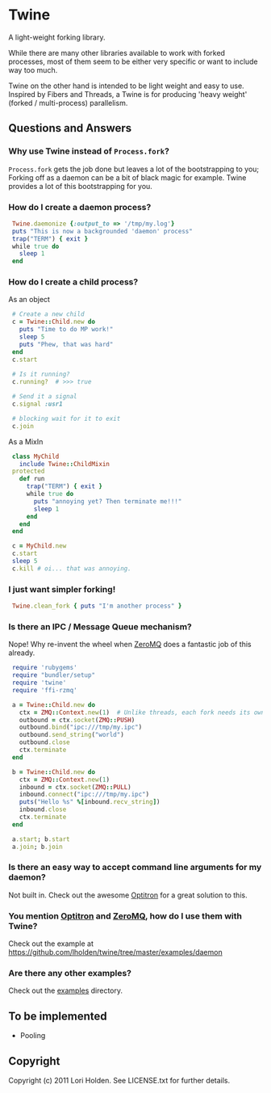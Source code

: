 # Twine

A light-weight forking library.

While there are many other libraries available to work with forked processes, most of them 
seem to be either very specific or want to include way too much.

Twine on the other hand is intended to be light weight and easy to use. Inspired by Fibers and Threads, a Twine is for producing 'heavy weight' (forked / multi-process) parallelism.

## Questions and Answers

### Why use Twine instead of `Process.fork`?

`Process.fork` gets the job done but leaves a lot of the bootstrapping to you; Forking off as a daemon can be a bit of black magic for example. Twine provides a lot of this bootstrapping for you.

### How do I create a daemon process?
```ruby
 Twine.daemonize {:output_to => '/tmp/my.log'}
 puts "This is now a backgrounded 'daemon' process"
 trap("TERM") { exit }
 while true do
   sleep 1
 end
```

### How do I create a child process?
As an object

```ruby
 # Create a new child
 c = Twine::Child.new do
   puts "Time to do MP work!"
   sleep 5
   puts "Phew, that was hard"
 end
 c.start
 
 # Is it running?
 c.running?  # >>> true

 # Send it a signal
 c.signal :usr1

 # blocking wait for it to exit
 c.join     
```

As a MixIn

```ruby
 class MyChild
   include Twine::ChildMixin
 protected
   def run
     trap("TERM") { exit }
     while true do
       puts "annoying yet? Then terminate me!!!"
       sleep 1
     end
   end
 end

 c = MyChild.new
 c.start
 sleep 5
 c.kill # oi... that was annoying.
```

### I just want simpler forking!

```ruby
 Twine.clean_fork { puts "I'm another process" }
```

### Is there an IPC / Message Queue mechanism?

Nope! Why re-invent the wheel when [ZeroMQ][zeromq] does a fantastic job of this already.

```ruby
 require 'rubygems'
 require "bundler/setup"
 require 'twine'
 require 'ffi-rzmq'

 a = Twine::Child.new do
   ctx = ZMQ::Context.new(1)  # Unlike threads, each fork needs its own context
   outbound = ctx.socket(ZMQ::PUSH)
   outbound.bind("ipc:///tmp/my.ipc")
   outbound.send_string("world")
   outbound.close
   ctx.terminate
 end

 b = Twine::Child.new do 
   ctx = ZMQ::Context.new(1)
   inbound = ctx.socket(ZMQ::PULL)
   inbound.connect("ipc:///tmp/my.ipc")
   puts("Hello %s" %[inbound.recv_string])
   inbound.close
   ctx.terminate
 end

 a.start; b.start
 a.join; b.join
```

### Is there an easy way to accept command line arguments for my daemon?

Not built in. Check out the awesome [Optitron][optitron] for a great solution to this.

### You mention [Optitron][optitron] and [ZeroMQ][zeromq], how do I use them with Twine?

Check out the example at https://github.com/lholden/twine/tree/master/examples/daemon

### Are there any other examples?

Check out the [examples][examples] directory.

## To be implemented
 * Pooling

## Copyright
Copyright (c) 2011 Lori Holden. See LICENSE.txt for further details.


[optitron]: https://github.com/joshbuddy/optitron  "Sensible, minimal simple options parsing and dispatching for Ruby. Build a CLI with no fuss."
[zeromq]: http://www.zeromq.org/  "The Intelligent Transport Layer"
[examples]: https://github.com/lholden/twine/tree/master/examples  "Examples of using Twine"
